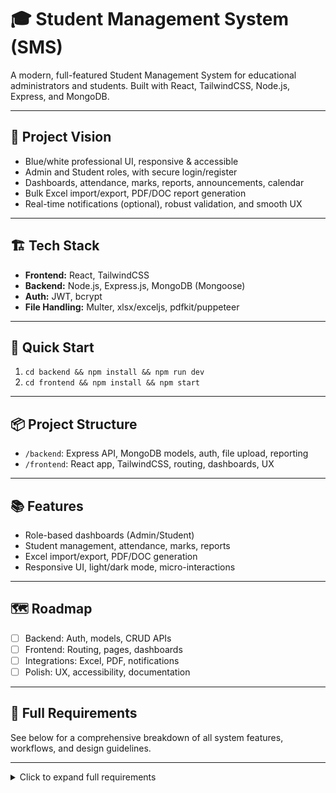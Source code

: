 # 🎓 Student Management System (SMS)

A modern, full-featured Student Management System for educational administrators and students. Built with React, TailwindCSS, Node.js, Express, and MongoDB.

---

## 🌟 Project Vision

- Blue/white professional UI, responsive & accessible
- Admin and Student roles, with secure login/register
- Dashboards, attendance, marks, reports, announcements, calendar
- Bulk Excel import/export, PDF/DOC report generation
- Real-time notifications (optional), robust validation, and smooth UX

---

## 🏗️ Tech Stack

- **Frontend:** React, TailwindCSS
- **Backend:** Node.js, Express.js, MongoDB (Mongoose)
- **Auth:** JWT, bcrypt
- **File Handling:** Multer, xlsx/exceljs, pdfkit/puppeteer

---

## 🚀 Quick Start

1. `cd backend && npm install && npm run dev`
2. `cd frontend && npm install && npm start`

---

## 📦 Project Structure

- `/backend`: Express API, MongoDB models, auth, file upload, reporting
- `/frontend`: React app, TailwindCSS, routing, dashboards, UX

---

## 📚 Features

- Role-based dashboards (Admin/Student)
- Student management, attendance, marks, reports
- Excel import/export, PDF/DOC generation
- Responsive UI, light/dark mode, micro-interactions

---

## 🗺️ Roadmap

- [ ] Backend: Auth, models, CRUD APIs
- [ ] Frontend: Routing, pages, dashboards
- [ ] Integrations: Excel, PDF, notifications
- [ ] Polish: UX, accessibility, documentation

---

## 📑 Full Requirements

See below for a comprehensive breakdown of all system features, workflows, and design guidelines.

---

<details>
<summary>Click to expand full requirements</summary>

```
[Full requirements from your project prompt will be included here for reference.]
```

</details>
